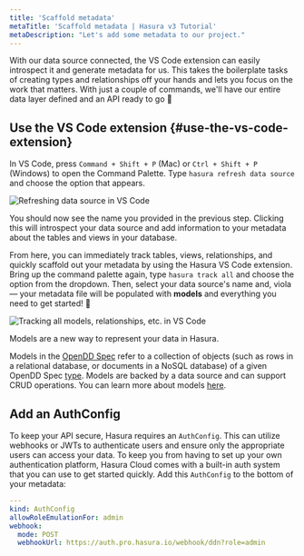 ```yaml
---
title: 'Scaffold metadata'
metaTitle: 'Scaffold metadata | Hasura v3 Tutorial'
metaDescription: "Let's add some metadata to our project."
---
```


With our data source connected, the VS Code extension can easily introspect it and generate metadata for us. This takes
the boilerplate tasks of creating types and relationships off your hands and lets you focus on the work that matters.
With just a couple of commands, we'll have our entire data layer defined and an API ready to go 🚀

## Use the VS Code extension {#use-the-vs-code-extension}

In VS Code, press `Command + Shift + P` (Mac) or `Ctrl + Shift + P` (Windows) to open the Command Palette. Type
`hasura refresh data source` and choose the option that appears.

![Refreshing data source in VS Code](https://graphql-engine-cdn.hasura.io/learn-hasura/assets/backend-stack/v3/0.0.1_vs-code-refresh-data-source.png)

You should now see the name you provided in the previous step. Clicking this will introspect your data source and add
information to your metadata about the tables and views in your database.

From here, you can immediately track tables, views, relationships, and quickly scaffold out your metadata by using the
Hasura VS Code extension. Bring up the command palette again, type `hasura track all` and choose the option from the
dropdown. Then, select your data source's name and, viola — your metadata file will be populated with **models** and
everything you need to get started! 🎉

![Tracking all models, relationships, etc. in VS Code](https://graphql-engine-cdn.hasura.io/learn-hasura/assets/backend-stack/v3/0.0.1_vs-code-track-everything.png)

Models are a new way to represent your data in Hasura.

Models in the [OpenDD Spec](https://hasura.io/docs/3.0/data-domain-modeling/overview/) refer to a collection of objects
(such as rows in a relational database, or documents in a NoSQL database) of a given OpenDD Spec
[type](https://hasura.io/docs/3.0/data-domain-modeling/types/). Models are backed by a data source and can support CRUD
operations. You can learn more about models [here](https://hasura.io/docs/3.0/data-domain-modeling/models/).

## Add an AuthConfig

To keep your API secure, Hasura requires an `AuthConfig`. This can utilize webhooks or JWTs to authenticate users and
ensure only the appropriate users can access your data. To keep you from having to set up your own authentication
platform, Hasura Cloud comes with a built-in auth system that you can use to get started quickly. Add this `AuthConfig`
to the bottom of your metadata:

```yaml
---
kind: AuthConfig
allowRoleEmulationFor: admin
webhook:
  mode: POST
  webhookUrl: https://auth.pro.hasura.io/webhook/ddn?role=admin
```
